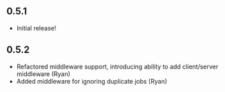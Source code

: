 0.5.1
-----------

- Initial release!

0.5.2
-----------

- Refactored middleware support, introducing ability to add client/server middleware (Ryan)
- Added middleware for ignoring duplicate jobs (Ryan)
